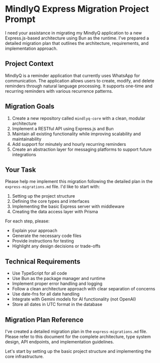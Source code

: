 # MindlyQ Express Migration Project Prompt

I need your assistance in migrating my MindlyQ application to a new Express.js-based architecture using Bun as the runtime. I've prepared a detailed migration plan that outlines the architecture, requirements, and implementation approach.

## Project Context

MindlyQ is a reminder application that currently uses WhatsApp for communication. The application allows users to create, modify, and delete reminders through natural language processing. It supports one-time and recurring reminders with various recurrence patterns.

## Migration Goals

1. Create a new repository called `mindlyq-core` with a clean, modular architecture
2. Implement a RESTful API using Express.js and Bun
3. Maintain all existing functionality while improving scalability and maintainability
4. Add support for minutely and hourly recurring reminders
5. Create an abstraction layer for messaging platforms to support future integrations

## Your Task

Please help me implement this migration following the detailed plan in the `express-migrations.md` file. I'd like to start with:

1. Setting up the project structure
2. Defining the core types and interfaces
3. Implementing the basic Express server with middleware
4. Creating the data access layer with Prisma

For each step, please:
- Explain your approach
- Generate the necessary code files
- Provide instructions for testing
- Highlight any design decisions or trade-offs

## Technical Requirements

- Use TypeScript for all code
- Use Bun as the package manager and runtime
- Implement proper error handling and logging
- Follow a clean architecture approach with clear separation of concerns
- Use date-fns for all date handling
- Integrate with Gemini models for AI functionality (not OpenAI)
- Store all dates in UTC format in the database

## Migration Plan Reference

I've created a detailed migration plan in the `express-migrations.md` file. Please refer to this document for the complete architecture, type system design, API endpoints, and implementation guidelines.

Let's start by setting up the basic project structure and implementing the core infrastructure.
